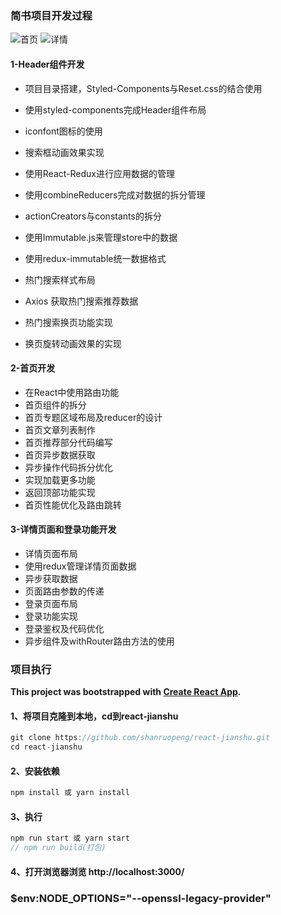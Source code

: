 ### 简书项目开发过程

![首页](https://github.com/shanruopeng/react-jianshu/blob/master/index.png)
![详情](https://github.com/shanruopeng/react-jianshu/blob/master/detail.png)
#### 1-Header组件开发

- 项目目录搭建，Styled-Components与Reset.css的结合使用

- 使用styled-components完成Header组件布局
- iconfont图标的使用
- 搜索框动画效果实现
- 使用React-Redux进行应用数据的管理
- 使用combineReducers完成对数据的拆分管理
- actionCreators与constants的拆分
- 使用Immutable.js来管理store中的数据
- 使用redux-immutable统一数据格式
- 热门搜索样式布局
- Axios 获取热门搜索推荐数据
- 热门搜索换页功能实现
- 换页旋转动画效果的实现


#### 2-首页开发

- 在React中使用路由功能
- 首页组件的拆分
- 首页专题区域布局及reducer的设计
- 首页文章列表制作
- 首页推荐部分代码编写
- 首页异步数据获取
- 异步操作代码拆分优化
- 实现加载更多功能
- 返回顶部功能实现
- 首页性能优化及路由跳转


#### 3-详情页面和登录功能开发

- 详情页面布局
- 使用redux管理详情页面数据
- 异步获取数据
- 页面路由参数的传递
- 登录页面布局
- 登录功能实现
- 登录鉴权及代码优化
- 异步组件及withRouter路由方法的使用

### 项目执行 

**This project was bootstrapped with [Create React App](https://github.com/facebook/create-react-app).**

####  1、将项目克隆到本地，cd到react-jianshu
```javascript
git clone https://github.com/shanruopeng/react-jianshu.git
cd react-jianshu
```
#### 2、安装依赖
```javascript
npm install 或 yarn install
```
#### 3、执行
```javascript
npm run start 或 yarn start
// npm run build(打包)
```
#### 4、打开浏览器浏览 http://localhost:3000/


###  $env:NODE_OPTIONS="--openssl-legacy-provider"

